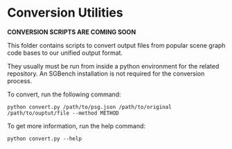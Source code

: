 # Conversion Utilities

**CONVERSION SCRIPTS ARE COMING SOON**

This folder contains scripts to convert output files from popular scene graph code bases to our unified output format.

They usually must be run from inside a python environment for the related repository. An SGBench installation is not required for the conversion process.

To convert, run the following command:

    python convert.py /path/to/psg.json /path/to/original /path/to/ouptut/file --method METHOD

To get more information, run the help command:

    python convert.py --help
